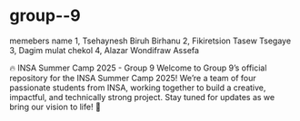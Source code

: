 # group--9
memebers name 
1, Tsehaynesh Biruh Birhanu 
2, Fikiretsion Tasew Tsegaye
3, Dagim mulat chekol
4, Alazar Wondifraw Assefa



🔥 INSA Summer Camp 2025 - Group 9  Welcome to Group 9’s official repository for the INSA Summer Camp 2025! We’re a team of four passionate students from INSA, working together to build a creative, impactful, and technically strong project. Stay tuned for updates as we bring our vision to life! 🚀

